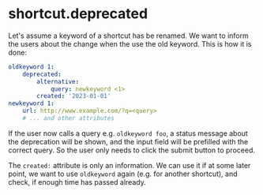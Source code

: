 # shortcut.deprecated

Let's assume a keyword of a shortcut has be renamed. We want to inform the users about the change when the use the old keyword. This is how it is done:

```yaml
oldkeyword 1:
    deprecated:
        alternative:
            query: newkeyword <1>
        created: '2023-01-01'
newkeyword 1:
    url: http://www.example.com/?q=<query>
    # ... and other attributes
```

If the user now calls a query e.g. `oldkeyword foo`, a status message about the deprecation will be shown, and the input field will be prefilled with the correct query. So the user only needs to click the submit button to proceed.

The `created:` attribute is only an information. We can use it if at some later point, we want to use `oldkeyword` again (e.g. for another shortcut), and check, if enough time has passed already.
